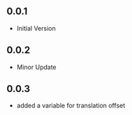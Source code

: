 ## 0.0.1
- Initial Version

## 0.0.2
- Minor Update

## 0.0.3
- added a variable for translation offset
